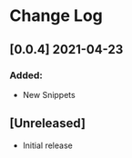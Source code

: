 # Change Log

## [0.0.4] 2021-04-23

### Added:

- New Snippets

## [Unreleased]

- Initial release
